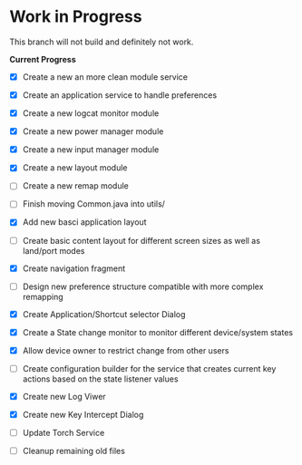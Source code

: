 Work in Progress
================

This branch will not build and definitely not work. 


**Current Progress**

- [x] Create a new an more clean module service  
- [x] Create an application service to handle preferences  
- [x] Create a new logcat monitor module  
- [x] Create a new power manager module  
- [x] Create a new input manager module  
- [x] Create a new layout module  
- [ ] Create a new remap module  
- [ ] Finish moving Common.java into utils/  
- [x] Add new basci application layout  
- [ ] Create basic content layout for different screen sizes as well as land/port modes  
- [x] Create navigation fragment  
- [ ] Design new preference structure compatible with more complex remapping  
- [x] Create Application/Shortcut selector Dialog
- [x] Create a State change monitor to monitor different device/system states
- [x] Allow device owner to restrict change from other users  
- [ ] Create configuration builder for the service that creates current key actions based on the state listener values  
- [x] Create new Log Viwer
- [x] Create new Key Intercept Dialog
- [ ] Update Torch Service
- [ ] Cleanup remaining old files


